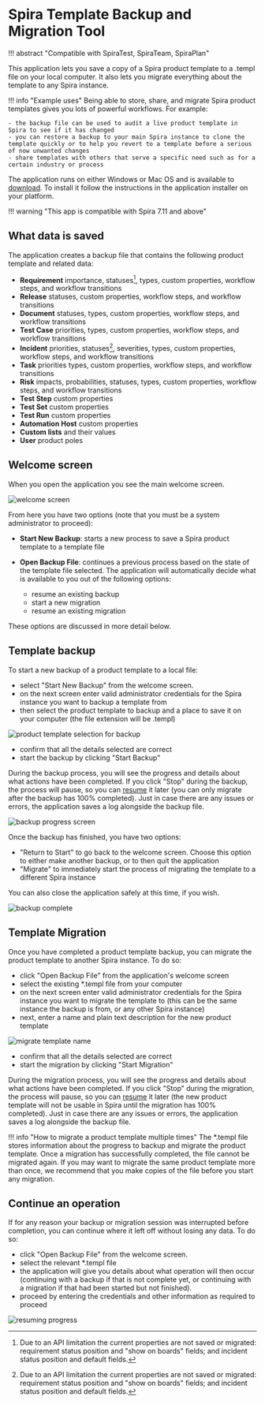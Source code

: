 #  Spira Template Backup and Migration Tool
!!! abstract "Compatible with SpiraTest, SpiraTeam, SpiraPlan"

This application lets you save a copy of a Spira product template to a .templ file on your local computer. It also lets you migrate everything about the template to any Spira instance. 

!!! info "Example uses"
    Being able to store, share, and migrate Spira product templates gives you lots of powerful workflows. For example:
    
    - the backup file can be used to audit a live product template in Spira to see if it has changed
    - you can restore a backup to your main Spira instance to clone the template quickly or to help you revert to a template before a serious of now unwanted changes
    - share templates with others that serve a specific need such as for a certain industry or process

The application runs on either Windows or Mac OS and is available to [download](https://www.inflectra.com/SpiraTest/Downloads.aspx). To install it follow the instructions in the application installer on your platform.

!!! warning "This app is compatible with Spira 7.11 and above"

## What data is saved
The application creates a backup file that contains the following product template and related data:

- **Requirement** importance, statuses[^statuses], types, custom properties, workflow steps, and workflow transitions    
- **Release** statuses, custom properties, workflow steps, and workflow transitions     
- **Document** statuses, types, custom properties, workflow steps, and workflow transitions
- **Test Case** priorities, types, custom properties, workflow steps, and workflow transitions
- **Incident** priorities, statuses[^statuses], severities, types, custom properties, workflow steps, and workflow transitions
- **Task** priorities types, custom properties, workflow steps, and workflow transitions
- **Risk** impacts, probabilities, statuses, types, custom properties, workflow steps, and workflow transitions
- **Test Step** custom properties
- **Test Set** custom properties
- **Test Run** custom properties
- **Automation Host** custom properties    
- **Custom lists** and their values
- **User** product poles

[^statuses]: Due to an API limitation the current properties are not saved or migrated: requirement status position and "show on boards" fields; and incident status position and default fields.

## Welcome screen
When you open the application you see the main welcome screen. 

![welcome screen](img/Project_Backup_and_Migration_Electron_01.png)

From here you have two options (note that you must be a system administrator to proceed):

- **Start New Backup**: starts a new process to save a Spira product template to a template file
- **Open Backup File**: continues a previous process based on the state of the template file selected. The application will automatically decide what is available to you out of the following options:

    - resume an existing backup
    - start a new migration
    - resume an existing migration

These options are discussed in more detail below.

## Template backup
To start a new backup of a product template to a local file:

- select "Start New Backup" from the welcome screen.
- on the next screen enter valid administrator credentials for the Spira instance you want to backup a template from
- then select the product template to backup and a place to save it on your computer (the file extension will be .templ)

![product template selection for backup](img/Project_Backup_and_Migration_Electron_02.png)

- confirm that all the details selected are correct
- start the backup by clicking "Start Backup"

During the backup process, you will see the progress and details about what actions have been completed. If you click "Stop" during the backup, the process will pause, so you can [resume](#continue-an-operation) it later (you can only migrate after the backup has 100% completed). Just in case there are any issues or errors, the application saves a log alongside the backup file.

![backup progress screen](img/Project_Backup_and_Migration_Electron_03.png)

Once the backup has finished, you have two options:

- "Return to Start" to go back to the welcome screen. Choose this option to either make another backup, or to then quit the application
- "Migrate" to immediately start the process of migrating the template to a different Spira instance

You can also close the application safely at this time, if you wish.

![backup complete](img/Project_Backup_and_Migration_Electron_04.png)

## Template Migration
Once you have completed a product template backup, you can migrate the product template to another Spira instance. To do so:

- click "Open Backup File" from the application's welcome screen
- select the existing *.templ file from your computer
- on the next screen enter valid administrator credentials for the Spira instance you want to migrate the template to (this can be the same instance the backup is from, or any other Spira instance)
- next, enter a name and plain text description for the new product template

![migrate template name](img/Project_Backup_and_Migration_Electron_05.png)

- confirm that all the details selected are correct
- start the migration by clicking "Start Migration"

During the migration process, you will see the progress and details about what actions have been completed. If you click "Stop" during the migration, the process will pause, so you can [resume](#continue-an-operation) it later (the new product template will not be usable in Spira until the migration has 100% completed). Just in case there are any issues or errors, the application saves a log alongside the backup file.

!!! info "How to migrate a product template multiple times"
    The *.templ file stores information about the progress to backup and migrate the product template. Once a migration has successfully completed, the file cannot be migrated again. If you may want to migrate the same product template more than once, we recommend that you make copies of the file before you start any migration.

## Continue an operation
If for any reason your backup or migration session was interrupted before completion, you can continue where it left off without losing any data. To do so:

- click "Open Backup File" from the welcome screen. 
- select the relevant *.templ file
- the application will give you details about what operation will then occur (continuing with a backup if that is not complete yet, or continuing with a migration if that had been started but not finished).
- proceed by entering the credentials and other information as required to proceed

![resuming progress](img/Project_Backup_and_Migration_Electron_06.png)